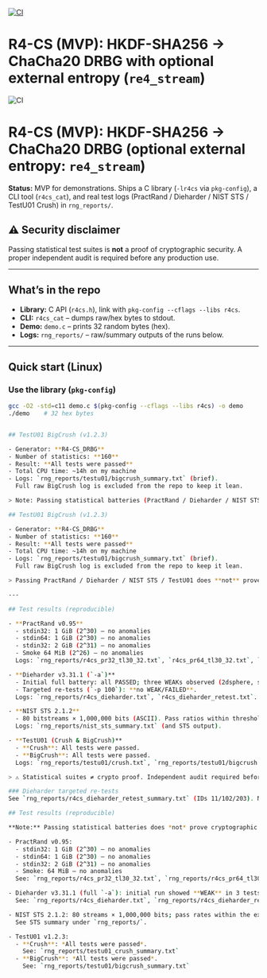 [![CI](https://github.com/pipavlo82/r4-cs/actions/workflows/ci.yml/badge.svg)](https://github.com/pipavlo82/r4-cs/actions/workflows/ci.yml)
# R4-CS (MVP): HKDF-SHA256 → ChaCha20 DRBG with optional external entropy (`re4_stream`)

![CI](https://github.com/pipavlo82/r4-cs/actions/workflows/ci.yml/badge.svg)

# R4-CS (MVP): HKDF-SHA256 → ChaCha20 DRBG (optional external entropy: `re4_stream`)

**Status:** MVP for demonstrations. Ships a C library (`-lr4cs` via `pkg-config`), a CLI tool (`r4cs_cat`), and real test logs (PractRand / Dieharder / NIST STS / TestU01 Crush) in `rng_reports/`.

## ⚠️ Security disclaimer
Passing statistical test suites is **not** a proof of cryptographic security. A proper independent audit is required before any production use.

---

## What’s in the repo
- **Library:** C API (`r4cs.h`), link with `pkg-config --cflags --libs r4cs`.
- **CLI:** `r4cs_cat` – dumps raw/hex bytes to stdout.
- **Demo:** `demo.c` – prints 32 random bytes (hex).
- **Logs:** `rng_reports/` – raw/summary outputs of the runs below.

---

## Quick start (Linux)

### Use the library (`pkg-config`)
```bash
gcc -O2 -std=c11 demo.c $(pkg-config --cflags --libs r4cs) -o demo
./demo    # 32 hex bytes


## TestU01 BigCrush (v1.2.3)

- Generator: **R4-CS_DRBG**  
- Number of statistics: **160**  
- Result: **All tests were passed**  
- Total CPU time: ~14h on my machine  
- Logs: `rng_reports/testu01/bigcrush_summary.txt` (brief).  
  Full raw BigCrush log is excluded from the repo to keep it lean.

> Note: Passing statistical batteries (PractRand / Dieharder / NIST STS / TestU01) does **not** prove cryptographic security. A formal independent audit is still required before production use.

## TestU01 BigCrush (v1.2.3)

- Generator: **R4-CS_DRBG**  
- Number of statistics: **160**  
- Result: **All tests were passed**  
- Total CPU time: ~14h on my machine  
- Logs: `rng_reports/testu01/bigcrush_summary.txt` (brief).  
  Full raw BigCrush log is excluded from the repo to keep it lean.

> Passing PractRand / Dieharder / NIST STS / TestU01 does **not** prove cryptographic security. A formal independent audit is still required before production use.

---

## Test results (reproducible)

- **PractRand v0.95**
  - stdin32: 1 GiB (2^30) — no anomalies
  - stdin64: 1 GiB (2^30) — no anomalies
  - stdin32: 2 GiB (2^31) — no anomalies
  - Smoke 64 MiB (2^26) — no anomalies  
  Logs: `rng_reports/r4cs_pr32_tl30_32.txt`, `r4cs_pr64_tl30_32.txt`, `r4cs_pr32_tl31_33.txt`.

- **Dieharder v3.31.1 (`-a`)**
  - Initial full battery: all PASSED; three WEAKs observed (2dsphere, sts_serial k=5, rgb_lagged_sum t=30).
  - Targeted re-tests (`-p 100`): **no WEAK/FAILED**.  
  Logs: `rng_reports/r4cs_dieharder.txt`, `r4cs_dieharder_retest.txt`.

- **NIST STS 2.1.2**
  - 80 bitstreams × 1,000,000 bits (ASCII). Pass ratios within thresholds for N=80.  
  Logs: `rng_reports/nist_sts_summary.txt` (and STS output).

- **TestU01 (Crush & BigCrush)**
  - **Crush**: All tests were passed.
  - **BigCrush**: All tests were passed.  
  Logs: `rng_reports/testu01/crush.txt`, `rng_reports/testu01/bigcrush.txt`, summary excerpt: `rng_reports/testu01/bigcrush_summary.txt`.

> ⚠️ Statistical suites ≠ crypto proof. Independent audit required before production.

### Dieharder targeted re-tests
See `rng_reports/r4cs_dieharder_retest_summary.txt` (IDs 11/102/203). No WEAK/FAILED observed.

## Test results (reproducible)

**Note:** Passing statistical batteries does *not* prove cryptographic security. This is a DRBG MVP; an independent audit is required before any production use.

- PractRand v0.95:
  - stdin32: 1 GiB (2^30) — no anomalies  
  - stdin64: 1 GiB (2^30) — no anomalies  
  - stdin32: 2 GiB (2^31) — no anomalies  
  - Smoke: 64 MiB — no anomalies  
  See: `rng_reports/r4cs_pr32_tl30_32.txt`, `rng_reports/r4cs_pr64_tl30_32.txt`, `rng_reports/r4cs_pr32_tl31_33.txt`.

- Dieharder v3.31.1 (full `-a`): initial run showed **WEAK** in 3 tests (2dsphere, sts_serial(k=5), rgb_lagged_sum(t=30)); targeted re-tests with `-p 100`: **no WEAK/FAILED**.  
  See: `rng_reports/r4cs_dieharder.txt`, `rng_reports/r4cs_dieharder_retest_*.txt`.

- NIST STS 2.1.2: 80 streams × 1,000,000 bits; pass rates within the expected thresholds for N=80.  
  See STS summary under `rng_reports/`.

- TestU01 v1.2.3:
  - **Crush**: *All tests were passed*.  
    See: `rng_reports/testu01_crush_summary.txt`
  - **BigCrush**: *All tests were passed*.  
    See: `rng_reports/testu01/bigcrush_summary.txt`

